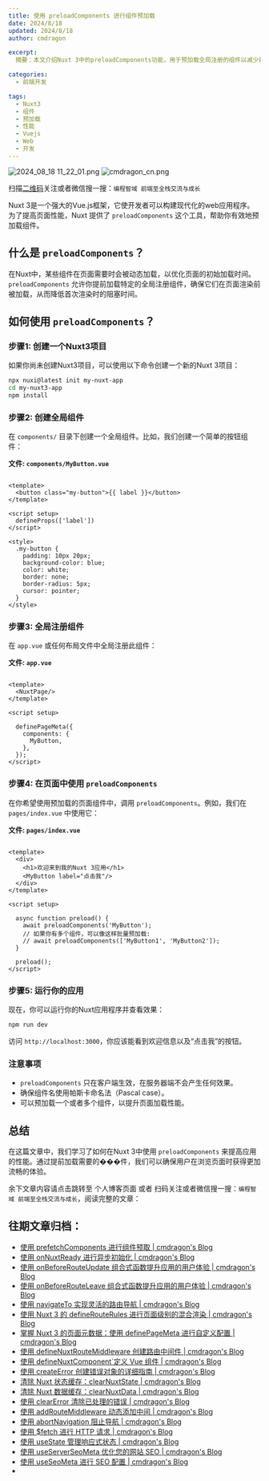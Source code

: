 ```yaml
---
title: 使用 preloadComponents 进行组件预加载
date: 2024/8/18
updated: 2024/8/18
author: cmdragon

excerpt:
  摘要：本文介绍Nuxt 3中的preloadComponents功能，用于预加载全局注册的组件以减少首次渲染阻塞时间，通过实例演示如何设置并使用该工具来提升页面性能。

categories:
  - 前端开发

tags:
  - Nuxt3
  - 组件
  - 预加载
  - 性能
  - Vuejs
  - Web
  - 开发
---
```


<img src="https://static.amd794.com/blog/images/2024_08_18 11_22_01.png@blog" title="2024_08_18 11_22_01.png" alt="2024_08_18 11_22_01.png"/>

<img src="https://static.amd794.com/blog/images/cmdragon_cn.png" title="cmdragon_cn.png" alt="cmdragon_cn.png"/>


扫描[二维码](https://static.amd794.com/blog/images/cmdragon_cn.png)关注或者微信搜一搜：`编程智域 前端至全栈交流与成长`

Nuxt 3是一个强大的Vue.js框架，它使开发者可以构建现代化的web应用程序。为了提高页面性能，Nuxt 提供了 `preloadComponents`
这个工具，帮助你有效地预加载组件。

## 什么是 `preloadComponents`？

在Nuxt中，某些组件在页面需要时会被动态加载，以优化页面的初始加载时间。`preloadComponents`
允许你提前加载特定的全局注册组件，确保它们在页面渲染前被加载，从而降低首次渲染时的阻塞时间。

## 如何使用 `preloadComponents`？

### 步骤1: 创建一个Nuxt3项目

如果你尚未创建Nuxt3项目，可以使用以下命令创建一个新的Nuxt 3项目：

```bash
npx nuxi@latest init my-nuxt-app
cd my-nuxt3-app
npm install
```

### 步骤2: 创建全局组件

在 `components/` 目录下创建一个全局组件。比如，我们创建一个简单的按钮组件：

**文件: `components/MyButton.vue`**

```vue

<template>
  <button class="my-button">{{ label }}</button>
</template>

<script setup>
  defineProps(['label'])
</script>

<style>
  .my-button {
    padding: 10px 20px;
    background-color: blue;
    color: white;
    border: none;
    border-radius: 5px;
    cursor: pointer;
  }
</style>
```

### 步骤3: 全局注册组件

在 `app.vue` 或任何布局文件中全局注册此组件：

**文件: `app.vue`**

```vue

<template>
  <NuxtPage/>
</template>

<script setup>

  definePageMeta({
    components: {
      MyButton,
    },
  });
</script>
```

### 步骤4: 在页面中使用 `preloadComponents`

在你希望使用预加载的页面组件中，调用 `preloadComponents`。例如，我们在 `pages/index.vue` 中使用它：

**文件: `pages/index.vue`**

```vue

<template>
  <div>
    <h1>欢迎来到我的Nuxt 3应用</h1>
    <MyButton label="点击我"/>
  </div>
</template>

<script setup>

  async function preload() {
    await preloadComponents('MyButton');
    // 如果你有多个组件，可以像这样批量预加载:
    // await preloadComponents(['MyButton1', 'MyButton2']);
  }

  preload();
</script>
```

### 步骤5: 运行你的应用

现在，你可以运行你的Nuxt应用程序并查看效果：

```bash
npm run dev
```

访问 `http://localhost:3000`，你应该能看到欢迎信息以及“点击我”的按钮。

### 注意事项

- `preloadComponents` 只在客户端生效，在服务器端不会产生任何效果。
- 确保组件名使用帕斯卡命名法（Pascal case）。
- 可以预加载一个或者多个组件，以提升页面加载性能。

## 总结

在这篇文章中，我们学习了如何在Nuxt 3中使用 `preloadComponents` 来提高应用的性能。通过提前加载需要的���件，我们可以确保用户在浏览页面时获得更加流畅的体验。

余下文章内容请点击跳转至 个人博客页面 或者 扫码关注或者微信搜一搜：`编程智域 前端至全栈交流与成长`，阅读完整的文章：

## 往期文章归档：

- [使用 prefetchComponents 进行组件预取 | cmdragon's Blog](https://blog.cmdragon.cn/posts/a73257bce752/)
- [使用 onNuxtReady 进行异步初始化 | cmdragon's Blog](https://blog.cmdragon.cn/posts/64b599de0716/)
- [使用 onBeforeRouteUpdate 组合式函数提升应用的用户体验 | cmdragon's Blog](https://blog.cmdragon.cn/posts/cdd338b2e728/)
- [使用 onBeforeRouteLeave 组合式函数提升应用的用户体验 | cmdragon's Blog](https://blog.cmdragon.cn/posts/cfb92785e131/)
- [使用 navigateTo 实现灵活的路由导航 | cmdragon's Blog](https://blog.cmdragon.cn/posts/30bdc45ab749/)
- [使用 Nuxt 3 的 defineRouteRules 进行页面级别的混合渲染 | cmdragon's Blog](https://blog.cmdragon.cn/posts/4a1749875882/)
- [掌握 Nuxt 3 的页面元数据：使用 definePageMeta 进行自定义配置 | cmdragon's Blog](https://blog.cmdragon.cn/posts/6f827ad7a980/)
- [使用 defineNuxtRouteMiddleware 创建路由中间件 | cmdragon's Blog](https://blog.cmdragon.cn/posts/30f5cad8adaa/)
- [使用 defineNuxtComponent`定义 Vue 组件 | cmdragon's Blog](https://blog.cmdragon.cn/posts/df9c2cf37c29/)
- [使用 createError 创建错误对象的详细指南 | cmdragon's Blog](https://blog.cmdragon.cn/posts/93b5a8ec52df/)
- [清除 Nuxt 状态缓存：clearNuxtState | cmdragon's Blog](https://blog.cmdragon.cn/posts/0febec81a1d1/)
- [清除 Nuxt 数据缓存：clearNuxtData | cmdragon's Blog](https://blog.cmdragon.cn/posts/0a7c0cc75cf1/)
- [使用 clearError 清除已处理的错误 | cmdragon's Blog](https://blog.cmdragon.cn/posts/1bf9b90dd386/)
- [使用 addRouteMiddleware 动态添加中间 | cmdragon's Blog](https://blog.cmdragon.cn/posts/a070155dbcfb/)
- [使用 abortNavigation 阻止导航 | cmdragon's Blog](https://blog.cmdragon.cn/posts/c89ead546424/)
- [使用 $fetch 进行 HTTP 请求 | cmdragon's Blog](https://blog.cmdragon.cn/posts/07d91f7f1ac2/)
- [使用 useState 管理响应式状态 | cmdragon's Blog](https://blog.cmdragon.cn/posts/dad6ac94ddf0/)
- [使用 useServerSeoMeta 优化您的网站 SEO | cmdragon's Blog](https://blog.cmdragon.cn/posts/dd9cb519a7a9/)
- [使用 useSeoMeta 进行 SEO 配置 | cmdragon's Blog](https://blog.cmdragon.cn/posts/4ab349e1f178/)
-

